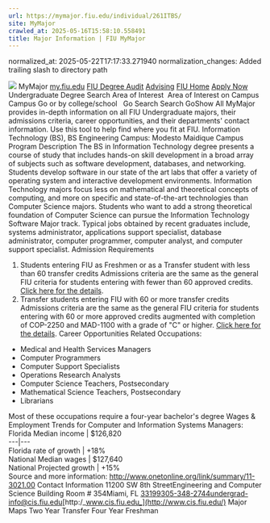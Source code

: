 ```yaml
---
url: https://mymajor.fiu.edu/individual/261ITBS/
site: MyMajor
crawled_at: 2025-05-16T15:58:10.558491
title: Major Information | FIU MyMajor
---
```

normalized_at: 2025-05-22T17:17:33.271940
normalization_changes: Added trailing slash to directory path

![](https://mymajor.fiu.edu/assets/logo-T4VPR2BI.png)
MyMajor
[my.fiu.edu](https://my.fiu.edu/)
[FIU Degree Audit](https://dasa.fiu.edu/all-departments/advising/panther-success-hub/panther-degree-audit/)
[Advising](https://advising.fiu.edu)
[FIU Home](https://www.fiu.edu/)
[Apply Now](https://admissions.fiu.edu/)
Undergraduate Degree Search
Area of Interest
​
Area of Interest
on
Campus
​
Campus
Go
or by college/school
​
​
Go
Search
Search
GoShow All
MyMajor provides in-depth information on all FIU Undergraduate majors, their admissions criteria, career opportunities, and their departments' contact information. Use this tool to help find where you fit at FIU.
Information Technology (BS),
BS
Engineering
Campus:
Modesto Maidique Campus
Program Description
The BS in Information Technology degree presents a course of study that includes hands-on skill development in a broad array of subjects such as software development, databases, and networking. Students develop software in our state of the art labs that offer a variety of operating system and interactive development environments. Information Technology majors focus less on mathematical and theoretical concepts of computing, and more on specific and state-of-the-art technologies than Computer Science majors. Students who want to add a strong theoretical foundation of Computer Science can pursue the Information Technology Software Major track. Typical jobs obtained by recent graduates include, systems administrator, applications support specialist, database administrator, computer programmer, computer analyst, and computer support specialist.
Admission Requirements
1. Students entering FIU as Freshmen or as a Transfer student with less than 60 transfer credits
Admissions criteria are the same as the general FIU criteria for students entering with fewer than 60 approved credits. [Click here for the details](http://admissions.fiu.edu/apply/freshman/).
2. Transfer students entering FIU with 60 or more transfer credits
Admissions criteria are the same as the general FIU criteria for students entering with 60 or more approved credits augmented with completion of COP-2250 and MAD-1100 with a grade of "C" or higher. [Click here for the details](http://admissions.fiu.edu/apply/transfer/).
Career Opportunities
Related Occupations:
  * Medical and Health Services Managers
  * Computer Programmers
  * Computer Support Specialists
  * Operations Research Analysts
  * Computer Science Teachers, Postsecondary
  * Mathematical Science Teachers, Postsecondary
  * Librarians


Most of these occupations require a four-year bachelor's degree
Wages & Employment Trends for Computer and Information Systems Managers:
Florida Median income | $126,820  
---|---  
Florida rate of growth | +18%  
National Median wages | $127,640  
National Projected growth | +15%  
Source and more information: <http://www.onetonline.org/link/summary/11-3021.00>
Contact Information
11200 SW 8th StreetEngineering and Computer Science Building Room # 354Miami, FL 33199305-348-2744undergrad-info@cis.fiu.edu[http:/_www.cis.fiu.edu_](http://www.cis.fiu.edu/)
Major Maps
Two Year Transfer
Four Year Freshman

